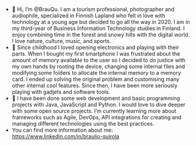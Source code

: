 - 👋 Hi, I’m @BrauQu. I am a tourism professional, photographer and audiophile, specialized in Finnish Lapland who felt in love with technology at a young age but decided to go all the way in 2020. I am in my third-year of Business Information Technology studies in Finland. I enjoy combining time in the forest and snowy hills with the digital world. I love nature, culture, music, and sports.
- 👀 Since childhood I loved opening electronics and playing with their parts. When I bought my first smartphone I was frustrated about the amount of memory available to the user so I decided to do justice with my own hands by rooting the device, changing some internal files and modifying some folders to allocate the internal memory to a memory card. I ended up solving the original problem and customising many other internal cool features. Since then, I have been more seriously playing with gadjets and software tools.
- 🌱 I have been done some web development and basic programming projects with Java, JavaScript and Python. I would love to dive deeper with some open source projects. I’m currently learning more about frameworks such as Agile, DevOps, API integrations for creating and managing different technologies using the best practices.
- You can find more information about me: https://www.linkedin.com/in/braulio-quirola
